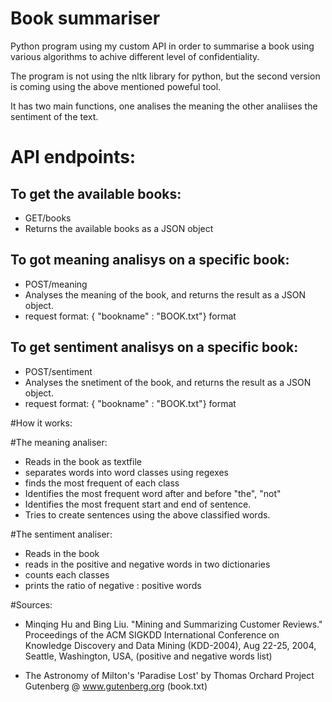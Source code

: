# Book summariser

Python program using my custom API in order to summarise a 
book using various algorithms to achive different level of
confidentiality.

The program is not using the nltk library for python, but 
the second version is coming using the above mentioned
poweful tool.

It has two main functions, one analises the meaning the other 
analiises the sentiment of the text.

# API endpoints:
 
## To get the available books:
* GET/books
* Returns the available books as a JSON object

## To got meaning analisys on a specific book:
* POST/meaning 
* Analyses the meaning of the book, and returns the result as a JSON object.
* request format: { "bookname" : "BOOK.txt"} format

## To get sentiment analisys on a specific book:
* POST/sentiment 
* Analyses the snetiment of the book, and returns the result as a JSON object.
* request format: { "bookname" : "BOOK.txt"} format

#How it works:

#The meaning analiser: 

- Reads in the book as textfile
- separates words into word classes using regexes
- finds the most frequent of each class
- Identifies the most frequent word after and before "the", "not"
- Identifies the most frequent start and end of sentence.
- Tries to create sentences using the above classified words.

#The sentiment analiser:

- Reads in the book
- reads in the positive and negative words in two dictionaries
- counts each classes
- prints the ratio of negative : positive words

#Sources:
- Minqing Hu and Bing Liu. "Mining and Summarizing Customer Reviews." 
  Proceedings of the ACM SIGKDD International Conference on Knowledge 
  Discovery and Data Mining (KDD-2004), Aug 22-25, 2004, Seattle, 
  Washington, USA, (positive and negative words list) 
  
- The Astronomy of Milton's 'Paradise Lost' by Thomas Orchard
  Project Gutenberg @ www.gutenberg.org  (book.txt)